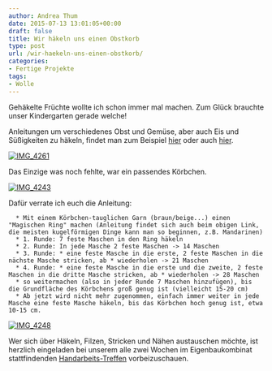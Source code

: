 ```yaml
---
author: Andrea Thum
date: 2015-07-13 13:01:05+00:00
draft: false
title: Wir häkeln uns einen Obstkorb
type: post
url: /wir-haekeln-uns-einen-obstkorb/
categories:
- Fertige Projekte
tags:
- Wolle
---
```


Gehäkelte Früchte wollte ich schon immer mal machen. Zum Glück brauchte unser Kindergarten gerade welche!
<!-- more -->

Anleitungen um verschiedenes Obst und Gemüse, aber auch Eis und Süßigkeiten zu häkeln, findet man zum Beispiel [hier](http:/https://www.garnstudio.com/lang/de/visoppskrift.php?d_nr=s23&d_id=62&lang=de) oder auch [hier](http:/https://www.garnstudio.com/search.php?lang=de&c=6).

[![IMG_4261](/wp-content/uploads/2015/04/IMG_4261-300x300.jpg)
](/wp-content/uploads/2015/04/IMG_4261.jpg)

Das Einzige was noch fehlte, war ein passendes Körbchen.

[![IMG_4243](/wp-content/uploads/2015/04/IMG_4243-300x300.jpg)
](/wp-content/uploads/2015/04/IMG_4243.jpg)

Dafür verrate ich euch die Anleitung:



	  * Mit einem Körbchen-tauglichen Garn (braun/beige...) einen "Magischen Ring" machen (Anleitung findet sich auch beim obigen Link, die meisten kugelförmigen Dinge kann man so beginnen, z.B. Mandarinen)
	  * 1. Runde: 7 feste Maschen in den Ring häkeln
	  * 2. Runde: In jede Masche 2 feste Maschen -> 14 Maschen
	  * 3. Runde: * eine feste Masche in die erste, 2 feste Maschen in die nächste Masche stricken, ab * wiederholen -> 21 Maschen
	  * 4. Runde: * eine feste Masche in die erste und die zweite, 2 feste Maschen in die dritte Masche stricken, ab * wiederholen -> 28 Maschen
	  * so weitermachen (also in jeder Runde 7 Maschen hinzufügen), bis die Grundfläche des Körbchens groß genug ist (vielleicht 15-20 cm)
	  * Ab jetzt wird nicht mehr zugenommen, einfach immer weiter in jede Masche eine feste Masche häkeln, bis das Körbchen hoch genug ist, etwa 10-15 cm.

[![IMG_4248](/wp-content/uploads/2015/04/IMG_4248-300x200.jpg)
](/wp-content/uploads/2015/04/IMG_4248.jpg)

Wer sich über Häkeln, Filzen, Stricken und Nähen austauschen möchte, ist herzlich eingeladen bei unserem alle zwei Wochen im Eigenbaukombinat stattfindenden [Handarbeits-Treffen](/wolle-treffen/) vorbeizuschauen.
